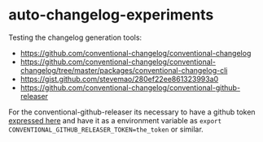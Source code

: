 # auto-changelog-experiments

Testing the changelog generation tools:

- https://github.com/conventional-changelog/conventional-changelog
- https://github.com/conventional-changelog/conventional-changelog/tree/master/packages/conventional-changelog-cli
- https://gist.github.com/stevemao/280ef22ee861323993a0
- https://github.com/conventional-changelog/conventional-github-releaser

For the conventional-github-releaser its necessary to have a github token 
[expressed here](https://github.com/conventional-changelog/conventional-github-releaser#setup-token-for-cli)
and have it as a environment variable as `export CONVENTIONAL_GITHUB_RELEASER_TOKEN=the_token` or similar.
